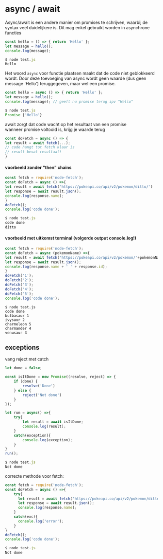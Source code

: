 # async / await

Async/await is een andere manier om promises te schrijven, waarbij de syntax veel duidelijkere is. Dit mag enkel gebruikt worden in asynchrone functies

```javascript
const hello = () => { return 'Hello' };
let message = hello();
console.log(message);
```

```javascript
$ node test.js
Hello
```

Het woord `async` voor functie plaatsen maakt dat de code niet geblokkeerd wordt. Door deze toevoeging van async wordt geen waarde \(dus geen message 'Hello'\) teruggegeven, maar wel een promise.

```javascript
const hello = async () => { return 'Hello' };
let message = hello();
console.log(message); // geeft nu promise terug ipv "Hello"
```

```javascript
$ node test.js
Promise {'Hello'}
```

await zorgt dat code wacht op het resultaat van een promise   
wanneer promise voltooid is, krijg je waarde terug

```javascript
const doFetch = async () => {
let result = await fetch(...);
// code hangt tot fetch klaar is
// result bevat resultaat!
}
```

#### voorbeeld zonder "then" chains

```javascript
const fetch = require('node-fetch');
const doFetch = async () =>{
let result = await fetch('https://pokeapi.co/api/v2/pokemon/ditto/')
let response = await result.json();
console.log(response.name);
}
doFetch();
console.log('code done');
```

```javascript
$ node test.js
code done
ditto
```

#### voorbeeld met uitkomst terminal \(volgorde output console.log!\)

```javascript
const fetch = require('node-fetch');
const doFetch = async (pokemonName) =>{
let result = await fetch('https://pokeapi.co/api/v2/pokemon/'+pokemonName+'/')
let response = await result.json();
console.log(response.name + ' ' + response.id);
}
doFetch('1');
doFetch('2');
doFetch('3');
doFetch('4');
doFetch('5');
console.log('code done');
```

```text
$ node test.js
code done
bulbasaur 1
ivysaur 2
charmeleon 5
charmander 4
venusaur 3
```

## exceptions

vang reject met catch

```javascript
let done = false;

const isItDone = new Promise((resolve, reject) => {
    if (done) {
        resolve('Done')
    } else {
        reject('Not done')
    }
});

let run = async() =>{
    try{
        let result = await isItDone;
        console.log(result);
    }
    catch(exception){
        console.log(exception);
    }
}
run();
```

```javascript
$ node test.js
Not done
```

correcte methode voor fetch:

```javascript
const fetch = require('node-fetch');
const doFetch = async () =>{
    try{
      let result = await fetch('https://pokeapi.co/api/v2/pokemon/ditto/')
      let response = await result.json();
      console.log(response.name);
    }
    catch(exc){
      console.log('error');
    }
}
doFetch();
console.log('code done');
```

```javascript
$ node test.js
Not done
```

